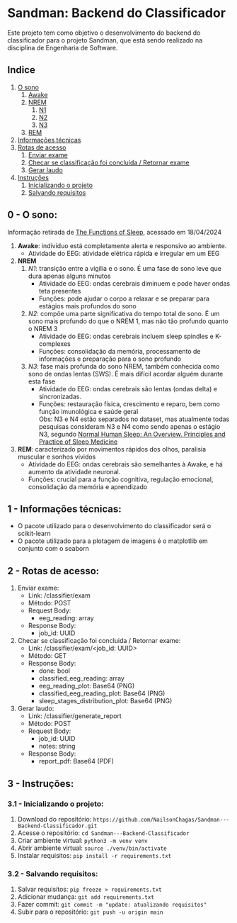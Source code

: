 # Sandman: Backend do Classificador
Este projeto tem como objetivo o desenvolvimento do backend do classificador para o projeto Sandman, que está sendo realizado na disciplina de Engenharia de Software.

## Indice
1. [O sono](#0---o-sono)
   1. [Awake](#1---awake)
   2. [NREM](#2---nrem)
      1. [N1](#21---n1)
      2. [N2](#22---n2)
      3. [N3](#23---n3)
   3. [REM](#3---rem)
2. [Informações técnicas](#1---informações-técnicas)
3. [Rotas de acesso](#2---rotas-de-acesso)
   1. [Enviar exame](#21---enviar-exame)
   2. [Checar se classificação foi concluída / Retornar exame](#22---checar-se-classificação-foi-concluída--retornar-exame)
   3. [Gerar laudo](#23---gerar-laudo)
4. [Instruções](#3---instruções)
   1. [Inicializando o projeto](#31---inicializando-o-projeto)
   2. [Salvando requisitos](#32---salvando-requisitos)

## 0 - O sono:
Informação retirada de [The Functions of Sleep](http://www.aimspress.com/article/10.3934/Neuroscience.2015.3.155), acessado em 18/04/2024
1. **Awake**: indivíduo está completamente alerta e responsivo ao ambiente. 
    - Atividade do EEG: atividade elétrica rápida e irregular em um EEG
2. **NREM**
    1. *N1*: transição entre a vigília e o sono. É uma fase de sono leve que dura apenas alguns minutos
        - Atividade do EEG: ondas cerebrais diminuem e pode haver ondas teta presentes
        - Funções: pode ajudar o corpo a relaxar e se preparar para estágios mais profundos do sono
    2. *N2*: compõe uma parte significativa do tempo total de sono. É um sono mais profundo do que o NREM 1, mas não tão profundo quanto o NREM 3
        - Atividade do EEG: ondas cerebrais incluem sleep spindles e K-complexes
        - Funções: consolidação da memória, processamento de informações e preparação para o sono profundo
    3. *N3*: fase mais profunda do sono NREM, também conhecida como sono de ondas lentas (SWS). É mais difícil acordar alguém durante esta fase
        - Atividade do EEG: ondas cerebrais são lentas (ondas delta) e sincronizadas.
        - Funções: restauração física, crescimento e reparo, bem como função imunológica e saúde geral</br>
    Obs: N3 e N4 estão separados no dataset, mas atualmente todas pesquisas consideram N3 e N4 como sendo apenas o estágio N3, segundo [Normal Human Sleep: An Overview. Principles and Practice of Sleep Medicine](https://www.researchgate.net/publication/287231408_Normal_Human_Sleep_An_Overview_Principles_and_Practice_of_Sleep_Medicine_MH_Kryger_Ed)
3. **REM**: caracterizado por movimentos rápidos dos olhos, paralisia muscular e sonhos vívidos
    - Atividade do EEG: ondas cerebrais são semelhantes à Awake, e há aumento da atividade neuronal.
    - Funções: crucial para a função cognitiva, regulação emocional, consolidação da memória e aprendizado

## 1 - Informações técnicas:
- O pacote utilizado para o desenvolvimento do classificador será o scikit-learn
- O pacote utilizado para a plotagem de imagens é o matplotlib em conjunto com o seaborn

## 2 - Rotas de acesso:
1. Enviar exame:
    - Link: /classifier/exam
    - Método: POST
    - Request Body:
      - eeg_reading: array<float>
    - Response Body:
      - job_id: UUID 
2. Checar se classificação foi concluida / Retornar exame:
    - Link: /classifier/exam/<job_id: UUID>
    - Método: GET
    - Response Body:
      - done: bool 
      - classified_eeg_reading: array<int>
      - eeg_reading_plot: Base64 (PNG) 
      - classified_eeg_reading_plot: Base64 (PNG)
      - sleep_stages_distribution_plot: Base64 (PNG)
3. Gerar laudo:
    - Link: /classifier/generate_report
    - Método: POST
    - Request Body:
      - job_id: UUID
      - notes: string
    - Response Body:
      - report_pdf: Base64 (PDF)

## 3 - Instruções:
### 3.1 - Inicializando o projeto: 
1. Download do repositório: ```https://github.com/NailsonChagas/Sandman---Backend-Classificador.git```
2. Acesse o repositório: ```cd Sandman---Backend-Classificador```
3. Criar ambiente virtual: ```python3 -m venv venv```
4. Abrir ambiente virtual: ```source ./venv/bin/activate```
5. Instalar requisitos: ```pip install -r requirements.txt```

### 3.2 - Salvando requisitos:
1. Salvar requisitos: ```pip freeze > requirements.txt```
2. Adicionar mudança: ```git add requirements.txt```
3. Fazer commit: ```git commit -m "update: atualizando requisitos"```
4. Subir para o repositório: ```git push -u origin main```
